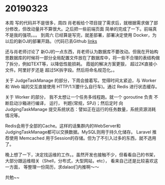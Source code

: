 # 20190323

本周 写的代码并不是很多，周四 肖老板给个项目提了需求后，就根据需求做了部分修改，但改动量并不算很大。之后把一些前端页面 简单的完成了一下。前端真不是我的强项。。。 到周六 已经算是写完，就差部署，部署决定使用 Docker，为以后的新OJ的部署开路。（代码已丢Github [links](https://github.com/SDIBTACM/TrainingRank)

还与肖老师讨论了 新OJ的一点东西，肖老师认为数据库不要改动。但我在开始构思数据库的时候将一部分全局配置文件放在了数据库中，将一些不合理的表结构做了拆分，例如TEXT等，以降低性能损耗。 霞姐的解决方案更狠， 超过2K直接小文件。阿里好歹还是 超过5K拆字段。然后将命名规范化。。

关于 JudgeTaskManage 的部分，下周会接着写。觉得时间太紧迫，与 Worker 和 Web 端的交互直接使用 HTTP/1.1(要什么自行车)。通过 Redis 进行状态缓存。

关于 Worker 的部分， 我不太想让一个任务多线程跑。就一个 goroutine 负责 不断启动沙箱进行编译， 运行， 判题{常规，SPJ}；然后定时 向JudgingTaskManage 提交系统状态：譬如正在运行的任务数量，系统资源消耗情况等。

Redis会用于全部的Cache。这样的话集群内的WebServer和JudgingTaskManage都可以交换数据。MySQL则用于持久化储存。 
Laravel 推荐使用 Memcached 用于Session的存储。但为了不引入过多的东西，就不选用了。

晚上想了一下，决定找运维的工作。。虽然开发也接触不少，但看看自己的书架，大部分跟运维相关（Shell，分布式，大型网站，etc）， 看来自己还是比较喜欢这一方面， 等整理一份简历，求dalao们内推啊～～


共勉~~